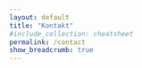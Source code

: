 ```yaml
---
layout: default
title: "Kontakt"
#include_collection: cheatsheet
permalink: /contact
show_breadcrumb: true
---
```


